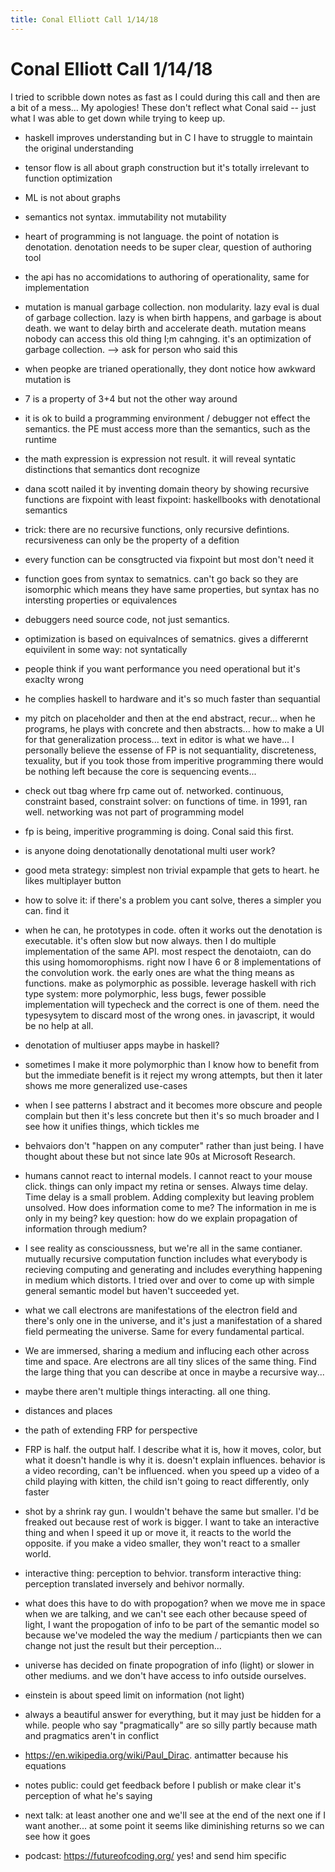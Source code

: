 ```yaml
---
title: Conal Elliott Call 1/14/18
---
```


# Conal Elliott Call 1/14/18

I tried to scribble down notes as fast as I could during this call and then are a bit of a mess... My apologies! These don't reflect what Conal said -- just what I was able to get down while trying to keep up.

- haskell improves understanding but in C I have to struggle to maintain the original understanding

- tensor flow is all about graph construction but it's totally irrelevant to function optimization

- ML is not about graphs

- semantics not syntax. immutability not mutability

- heart of programming is not language. the point of notation is denotation. denotation needs to be super clear, question of authoring tool

- the api has no accomidations to authoring of operationality, same for implementation

- mutation is manual garbage collection. non modularity. lazy eval is dual of garbage collection. lazy is when birth happens, and garbage is about death. we want to delay birth and accelerate death. mutation means nobody can access this old thing I;m cahnging. it's an optimization of garbage collection. --> ask for person who said this

- when peopke are trianed operationally, they dont notice how awkward mutation is

- 7 is a property of 3+4 but not the other way around

- it is ok to build a programming environment / debugger not effect the semantics. the PE must access more than the semantics, such as the runtime

- the math expression is expression not result.  it will reveal syntatic distinctions that semantics dont recognize

- dana scott nailed it by inventing domain theory by showing recursive functions are fixpoint with least fixpoint: haskellbooks with denotational semantics

- trick: there are no recursive functions, only recursive defintions. recursiveness can only be the property of a defition

- every function can be consgtructed via fixpoint but most don't need it

- function goes from syntax to sematnics. can't go back so they are isomorphic which means they have same properties, but syntax has no intersting properties or equivalences

- debuggers need source code, not just semantics.

- optimization is based on equivalnces of sematnics. gives a differernt equivilent in some way: not syntatically

- people think if you want performance you need operational but it's exaclty wrong

- he complies haskell to hardware and it's so much faster than sequantial

- my pitch on placeholder and then at the end abstract, recur... when he programs, he plays with concrete and then abstracts... how to make a UI for that generalization process... text in editor is what we have... I personally believe the essense of FP is not sequantiality, discreteness, texuality, but if you took those from imperitive programming there would be nothing left because the core is sequencing events...

- check out tbag where frp came out of. networked. continuous, constraint based, constraint solver: on functions of time. in 1991, ran well. networking was not part of programming model

- fp is being, imperitive programming is doing. Conal said this first.

- is anyone doing denotationally denotational multi user work?

- good meta strategy: simplest non trivial expample that gets to heart. he likes multiplayer button

- how to solve it: if there's a problem you cant solve, theres a simpler you can. find it

- when he can, he prototypes in code. often it works out the denotation is executable. it's often slow but now always. then I do multiple implementation of the same API. most respect the denotaiotn, can do this using homomorophisms. right now I have 6 or 8 implementations of the convolution work. the early ones are what the thing means as functions. make as polymorphic as possible. leverage haskell with rich type system: more polymorphic, less bugs, fewer possible implementation will typecheck and the correct is one of them. need the typesysytem to discard most of the wrong ones. in javascript, it would be no help at all.

- denotation of multiuser apps maybe in haskell?

- sometimes I make it more polymorphic than I know how to benefit from but the immediate benefit is it reject my wrong attempts, but then it later shows me more generalized use-cases

- when I see patterns I abstract and it becomes more obscure and people complain but then it's less concrete but then it's so much broader and I see how it unifies things, which tickles me

- behvaiors don't "happen on any computer" rather than just being. I have thought about these but not since late 90s at Microsoft Research.

- humans cannot react to internal models. I cannot react to your mouse click. things can only impact my retina or senses. Always time delay. Time delay is a small problem. Adding complexity but leaving problem unsolved. How does information come to me? The information in me is only in my being? key question: how do we explain propagation of information through medium?

- I see reality as conscioussness, but we're all in the same contianer. mutually recursive computation function includes what everybody is recieving computing and generating and includes everything happening in medium which distorts. I tried over and over to come up with simple general semantic model but haven't succeeded yet.

- what we call electrons are manifestations of the electron field and there's only one in the universe, and it's just a manifestation of a shared field permeating the universe. Same for every fundamental partical. 

- We are immersed, sharing a medium and influcing each other across time and space. Are electrons are all tiny slices of the same thing. Find the large thing that you can describe at once in maybe a recursive way...

- maybe there aren't multiple things interacting. all one thing.

- distances and places

- the path of extending FRP for perspective

- FRP is half. the output half. I describe what it is, how it moves, color, but what it doesn't handle is why it is. doesn't explain influences. behavior is a video recording, can't be influenced. when you speed up a video of a child playing with kitten, the child isn't going to react differently, only faster

- shot by a shrink ray gun. I wouldn't behave the same but smaller. I'd be freaked out because rest of work is bigger. I want to take an interactive thing and when I speed it up or move it, it reacts to the world the opposite. if you make a video smaller, they won't react to a smaller world.

- interactive thing: perception to behvior. transform interactive thing: perception translated inversely and behivor normally. 

- what does this have to do with propogation? when we move me in space when we are talking, and we can't see each other because speed of light, I want the propogation of info to be part of the semantic model so because we've modeled the way the medium / particpiants then we can change not just the result but their perception...

- universe has decided on finate propogration of info (light) or slower in other mediums. and we don't have access to info outside ourselves.

- einstein is about speed limit on information (not light)

- always a beautiful answer for everything, but it may just be hidden for a while. people who say "pragmatically" are so silly partly because math and pragmatics aren't in conflict

- https://en.wikipedia.org/wiki/Paul_Dirac. antimatter because his equations

- notes public: could get feedback before I publish or make clear it's perception of what he's saying

- next talk: at least another one and we'll see at the end of the next one if I want another... at some point it seems like diminishing returns so we can see how it goes

- podcast: https://futureofcoding.org/ yes! and send him specific